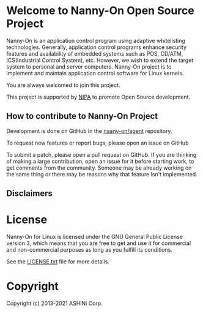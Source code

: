Welcome to Nanny-On Open Source Project
=======================================

Nanny-On is an application control program using adaptive whitelisting technologies.
Generally, application control programs enhance security features and availability of
embedded systems such as POS, CD/ATM, ICS(Industrial Control System), etc.
However, we wish to extend the target system to personal and server computers.
Nanny-On project is to implement and maintain application control software for Linux kernels.

You are always welcomed to join this project.

This project is supported by [NIPA] to promote Open Source development.  

 [NIPA]: <https://www.nipa.kr/eng/index.do>

How to contribute to Nanny-On Project
-------------------------------------

Development is done on GitHub in the [naany-on/agent] repository.

  [naany-on/agent]: <https://github.com/nanny-on/agent>

To request new features or report bugs, please open an issue on GitHub

To submit a patch, please open a pull request on GitHub.  If you are thinking
of making a large contribution, open an issue for it before starting work,
to get comments from the community.  Someone may be already working on
the same thing or there may be reasons why that feature isn't implemented.


Disclaimers
-----------

License
=======

Nanny-On for Linux is licensed under the GNU General Public License version 3, which means that
you are free to get and use it for commercial and non-commercial
purposes as long as you fulfill its conditions.

See the [LICENSE.txt](https://github.com/nanny-on/agent/blob/main/LICENSE) file for more details.

Copyright
=========

Copyright (c) 2013-2021 ASHINi Corp.
